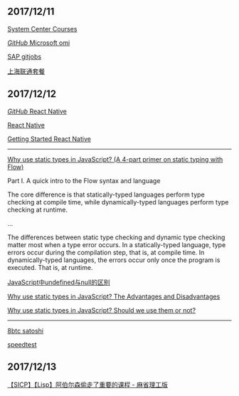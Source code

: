 ## 2017/12/11

[System Center Courses](https://mva.microsoft.com/product-training/system-center#!lang=1033)

[*GitHub* Microsoft omi](https://github.com/Microsoft/omi)

[SAP gitjobs](https://jobs.github.com/positions/7a9ed730-dc5f-11e7-89e7-a65d360147c3)

[上海联通套餐](www.10010.com/mall-web/busiNotice/content?noticeId=34303919)

## 2017/12/12

[*GitHub* React Native](https://github.com/facebook/react-native)

[React Native](http://facebook.github.io/react-native/)

[Getting Started React Native](http://facebook.github.io/react-native/docs/getting-started.html)

----------------------------------------------------------------

[Why use static types in JavaScript? (A 4-part primer on static typing with Flow)](https://medium.freecodecamp.org/why-use-static-types-in-javascript-part-1-8382da1e0adb)

Part I. A quick intro to the Flow syntax and language

The core difference is that statically-typed languages perform type checking at compile time, 
while dynamically-typed languages perform type checking at runtime.

...

The differences between static type checking and dynamic type checking matter most when a type error occurs. In a statically-typed
language, type errors occur during the compilation step, that is, at compile time. In dynamically-typed languages, the errors occur only
once the program is executed. That is, at runtime.

[JavaScript中undefined与null的区别](http://www.ruanyifeng.com/blog/2014/03/undefined-vs-null.html)

[Why use static types in JavaScript? The Advantages and Disadvantages](https://medium.freecodecamp.org/why-use-static-types-in-javascript-part-2-part-3-be699ee7be60)

[Why use static types in JavaScript? Should we use them or not?](https://medium.freecodecamp.org/why-use-static-types-in-javascript-part-4-b2e1e06a67c9)

------------------------------------------------------------------

[8btc satoshi](http://www.8btc.com/cypherpunk-satoshi)

[speedtest](http://www.speedtest.net/)

## 2017/12/13

[【SICP】【Lisp】阿伯尔森偷走了重要的课程 - 麻省理工版](https://www.bilibili.com/video/av1324312/?from=search&seid=5434963568773599107)





